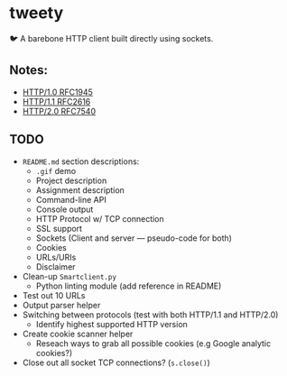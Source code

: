 # tweety
:bird: A barebone HTTP client built directly using sockets.

## Notes:
+ [HTTP/1.0 RFC1945](https://tools.ietf.org/html/rfc1945)
+ [HTTP/1.1 RFC2616](https://tools.ietf.org/html/rfc2616)
+ [HTTP/2.0 RFC7540](https://tools.ietf.org/html/rfc7540)

## TODO
+ `README.md` section descriptions:
  + `.gif` demo
  + Project description
  + Assignment description
  + Command-line API
  + Console output
  + HTTP Protocol w/ TCP connection
  + SSL support
  + Sockets (Client and server — pseudo-code for both)
  + Cookies
  + URLs/URIs
  + Disclaimer
+ Clean-up `Smartclient.py`
  + Python linting module (add reference in README)
+ Test out 10 URLs
+ Output parser helper
+ Switching between protocols (test with both HTTP/1.1 and HTTP/2.0)
  + Identify highest supported HTTP version
+ Create cookie scanner helper
  + Reseach ways to grab all possible cookies (e.g Google analytic cookies?)
+ Close out all socket TCP connections? (`s.close()`)
